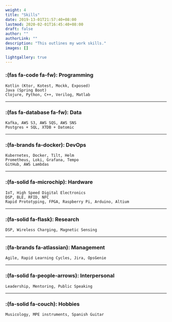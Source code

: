```yaml
---
weight: 4
title: "Skills"
date: 2019-13-01T21:57:40+08:00
lastmod: 2020-02-01T16:45:40+08:00
draft: false
author: ""
authorLink: ""
description: "This outlines my work skills."
images: []

lightgallery: true
---
```


### :(fas fa-code fa-fw): Programming
    Kotlin (Ktor, Kotest, Mockk, Exposed)
    Java (Spring Boot)
    Clojure, Python, C++, Verilog, Matlab
---
### :(fas fa-database fa-fw): Data
    Kafka, AWS S3, AWS SQS, AWS SNS
    Postgres + SQL, XTDB + Datomic

---
### :(fa-brands fa-docker): DevOps
    Kubernetes, Docker, Tilt, Helm
    Prometheus, Loki, Grafana, Tempo 
    GitHub, AWS Lambdas

---
### :(fa-solid fa-microchip): Hardware
    IoT, High Speed Digital Electronics
    DSP, BLE, RFID, NFC
    Rapid Prototyping, FPGA, Raspberry Pi, Arduino, Altium

---
### :(fa-solid fa-flask): Research
    DSP, Wireless Charging, Magnetic Sensing
---
### :(fa-brands fa-atlassian): Management
    Agile, Rapid Learning Cycles, Jira, OpsGenie

---
### :(fa-solid fa-people-arrows): Interpersonal
    Leadership, Mentoring, Public Speaking

---
### :(fa-solid fa-couch): Hobbies
    Musicology, MPE instruments, Spanish Guitar


